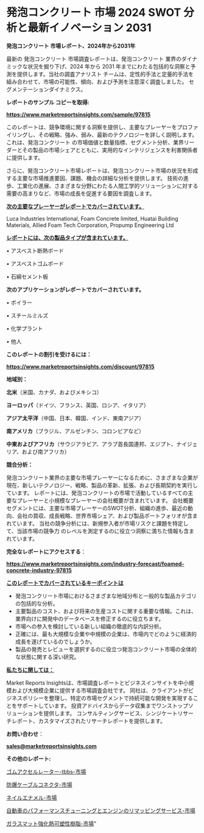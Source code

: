 # 発泡コンクリート 市場 2024 SWOT 分析と最新イノベーション 2031

<strong>発泡コンクリート 市場レポート、2024年から2031年</strong>

最新の 発泡コンクリート 市場調査レポートは、発泡コンクリート 業界のダイナミックな状況を掘り下げ、2024 年から 2031 年までにわたる包括的な洞察と予測を提供します。当社の調査アナリスト チームは、定性的手法と定量的手法を組み合わせて、市場の可能性、傾向、および予測を注意深く調査しました。 セグメンテーションダイナミクス。



<strong>レポートのサンプル コピーを取得:</strong> <a href=https://www.marketreportsinsights.com/sample/97815>

<strong><u>https://www.marketreportsinsights.com/sample/97815</u></strong></a>

このレポートは、競争環境に関する洞察を提供し、主要なプレーヤーをプロファイリングし、その戦略、強み、弱み、最新のテクノロジーを詳しく説明します。 これは、発泡コンクリート の市場価値と数量指標、セグメント分析、業界リーダーとその製品の市場シェアとともに、実用的なインテリジェンスを利害関係者に提供します。

さらに、発泡コンクリート市場レポートは、発泡コンクリート市場の状況を形成する主要な市場推進要因、課題、機会の詳細な分析を提供します。 技術の進歩、工業化の進展、さまざまな分野にわたる人間工学的ソリューションに対する需要の高まりなど、市場の成長を促進する要因を調査します。



<strong><u>次の主要なプレーヤーがレポートでカバーされています。</u></strong>

Luca Industries International, Foam Concrete limited, Huatai Building Materials, Allied Foam Tech Corporation, Propump Engineering Ltd



<strong><u><b>レポートには、次の製品タイプが含まれています。</b></u></strong>

• アスベスト断熱ボード

• アスベストゴムボード

• 石綿セメント板



<strong><b>次のアプリケーションがレポートでカバーされています。</b></strong>

• ボイラー

• スチールミルズ

• 化学プラント

• 他人



<strong><b>このレポートの割引を受けるには：</b></strong><a href=https://www.marketreportsinsights.com/discount/97815>

<strong><u>https://www.marketreportsinsights.com/discount/97815</u></strong></a>



<strong>地域別：</strong>



<strong>北米</strong>（米国、カナダ、およびメキシコ）



<strong>ヨーロッパ</strong>（ドイツ、フランス、英国、ロシア、イタリア）



<strong>アジア太平洋</strong>（中国、日本、韓国、インド、東南アジア）



<strong>南アメリカ</strong>（ブラジル、アルゼンチン、コロンビアなど）



<strong>中東およびアフリカ</strong>（サウジアラビア、アラブ首長国連邦、エジプト、ナイジェリア、および南アフリカ）



<strong>競合分析：</strong>

発泡コンクリート業界の主要な市場プレーヤーになるために、さまざまな企業が現在、新しいテクノロジー、戦略、製品の革新、拡張、および長期契約を実行しています。 レポートには、発泡コンクリートの市場で活動しているすべての主要なプレーヤーと小規模なプレーヤーの会社概要が含まれています。 会社概要セグメントには、主要な市場プレーヤーのSWOT分析、組織の進歩、最近の動向、会社の買収、成長戦略、世界市場シェア、および製品ポートフォリオが含まれています。 当社の競争分析には、新規参入者が市場リスクと課題を特定して、当該市場の競争力 のレベルを測定するのに役立つ洞察に満ちた情報も含まれています。



<strong>完全なレポートにアクセスする</strong>：

<a href=https://www.marketreportsinsights.com/industry-forecast/foamed-concrete-industry-97815>

<strong><u>https://www.marketreportsinsights.com/industry-forecast/foamed-concrete-industry-97815</u></strong></a>



<strong><u><b>このレポートでカバーされているキーポイントは</b></u></strong>
<ul>
  <li>発泡コンクリート市場におけるさまざまな地域分布と一般的な製品カテゴリの包括的な分析。</li>
  <li>主要製品のコスト、および将来の生産コストに関する重要な情報。これは、業界向けに開発中のデータベースを修正するのに役立ちます。</li>
  <li>市場への参入を検討している新しい組織の徹底的な内訳分析。</li>
  <li>正確には、最も大規模な企業や中規模の企業は、市場内でどのように経済的成長を遂げているのでしょうか。</li>
  <li>製品の発売とレビューを選択するのに役立つ発泡コンクリート市場の全体的な状態に関する深い研究。</li>
</ul>


<strong><u><b>私たちに関しては：</b></u></strong>

Market Reports Insightsは、市場調査レポートとビジネスインサイトを中小規模および大規模企業に提供する市場調査会社です。 同社は、クライアントがビジネスポリシーを整理し、特定の市場セグメントで持続可能な開発を実現することをサポートしています。 投資アドバイスからデータ収集までワンストップソリューションを提供します。 コンサルティングサービス、シンジケートリサーチレポート、カスタマイズされたリサーチレポートを提供します。



<strong><b>お問い合わせ</b></strong>：

<a href=mailto:sales@marketreportsinsights.com>

<strong><u>sales@marketreportsinsights.com</u></strong></a>



<strong>その他のレポート:</strong>

<a href=https://www.linkedin.com/pulse/ゴムアクセルレーター-tbbs-市場-2023-総利益と主要ベンダー-e8xff/>ゴムアクセルレーター-tbbs-市場</a>

<a href=https://www.linkedin.com/pulse/防爆ケーブルコネクタ-市場-2023-総合分析と事業成長戦略-2030-ajwlf/>防爆ケーブルコネクタ-市場</a>

<a href=https://www.linkedin.com/pulse/ネイルエナメル-市場-2023-swot-分析と成長率-2030-trend-titans-360-analysis-jf4ff/>ネイルエナメル-市場</a>

<a href=https://www.linkedin.com/pulse/自動車のパフォーマンスチューニングとエンジンのリマッピングサービス-市場-bacuf/>自動車のパフォーマンスチューニングとエンジンのリマッピングサービス-市場</a>

<a href=https://www.linkedin.com/pulse/ガラスマット強化熱可塑性樹脂-市場-2023-推進要因と成長機会-2030-trend-titans-360-analysis-mprrf/>ガラスマット強化熱可塑性樹脂-市場</a>"
